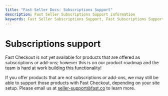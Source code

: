 ```yaml
---
title: "Fast Seller Docs: Subscriptions Support"
description: Fast Seller Subscriptions Support information
keywords: Fast Seller Subscriptions Support, Fast Subscriptions Support
---
```


# Subscriptions support

Fast Checkout is not yet available for products that are offered as subscriptions or add-ons; however this is on our product roadmap and the team is hard at work building this functionality!

If you offer products that are not subscriptions or add-ons, we may still be able to support those products with Fast Checkout, depending on your site setup. Please email us at [seller-support@fast.co](mailto:seller-support@fast.co) to learn more.
